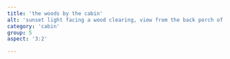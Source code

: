 ```yaml
---
title: 'the woods by the cabin'
alt: 'sunset light facing a wood clearing, view from the back porch of a cabin'
category: 'cabin'
group: 5
aspect: '3:2'

---
```

